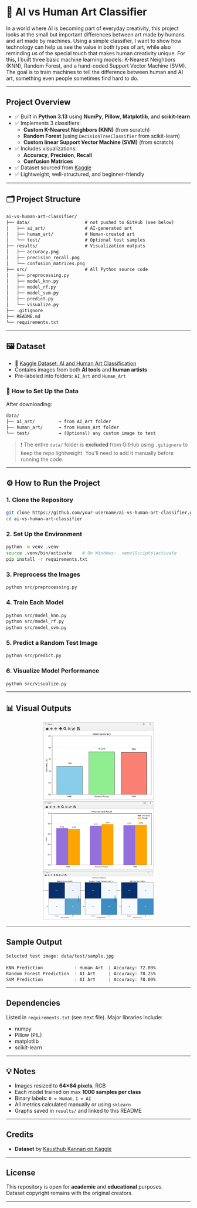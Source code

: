# 🎨 AI vs Human Art Classifier

In a world where AI is becoming part of everyday creativity, this project looks at the small but important differences between art made by humans and art made by machines. Using a simple classifier, I want to show how technology can help us see the value in both types of art, while also reminding us of the special touch that makes human creativity unique. For this, I built three basic machine learning models: K-Nearest Neighbors (KNN), Random Forest, and a hand-coded Support Vector Machine (SVM). The goal is to train machines to tell the difference between human and AI art, something even people sometimes find hard to do.

---

## Project Overview

- ✅ Built in **Python 3.13** using **NumPy**, **Pillow**, **Matplotlib**, and **scikit-learn**
- ✅ Implements 3 classifiers:
  - **Custom K-Nearest Neighbors (KNN)** (from scratch)
  - **Random Forest** (using `DecisionTreeClassifier` from scikit-learn)
  - **Custom linear Support Vector Machine (SVM)** (from scratch)
- ✅ Includes visualizations:
  - **Accuracy**, **Precision**, **Recall**
  - **Confusion Matrices**
- ✅ Dataset sourced from [Kaggle](https://www.kaggle.com/datasets/kausthubkannan/ai-and-human-art-classification)
- ✅ Lightweight, well-structured, and beginner-friendly


---

## 🗂️ Project Structure

```
ai-vs-human-art-classifier/
├── data/                     # not pushed to GitHub (see below)
│   ├── ai_art/               # AI-generated art
│   ├── human_art/            # Human-created art
│   └── test/                 # Optional test samples
├── results/                  # Visualization outputs
│   ├── accuracy.png
│   ├── precision_recall.png
│   └── confusion_matrices.png
├── src/                      # All Python source code
│   ├── preprocessing.py
│   ├── model_knn.py
│   ├── model_rf.py
│   ├── model_svm.py
│   ├── predict.py
│   └── visualize.py
├── .gitignore
├── README.md
└── requirements.txt
```

---

## 🖼️ Dataset

- 🔗 [Kaggle Dataset: AI and Human Art Classification](https://www.kaggle.com/datasets/kausthubkannan/ai-and-human-art-classification)
- Contains images from both **AI tools** and **human artists**
- Pre-labeled into folders: `AI_Art` and `Human_Art`

### 📁 How to Set Up the Data

After downloading:

```
data/
├── ai_art/         → from AI_Art folder
├── human_art/      → from Human_Art folder
└── test/           → (Optional) any custom image to test
```

> ❗ The entire `data/` folder is **excluded** from GitHub using `.gitignore` to keep the repo lightweight. You'll need to add it manually before running the code.

---

## ⚙️ How to Run the Project

### 1. Clone the Repository

```bash
git clone https://github.com/your-username/ai-vs-human-art-classifier.git
cd ai-vs-human-art-classifier
```

### 2. Set Up the Environment

```bash
python -m venv .venv
source .venv/bin/activate    # On Windows: .venv\Scripts\activate
pip install -r requirements.txt
```

### 3. Preprocess the Images

```bash
python src/preprocessing.py
```

### 4. Train Each Model

```bash
python src/model_knn.py
python src/model_rf.py
python src/model_svm.py
```

### 5. Predict a Random Test Image

```bash
python src/predict.py
```

### 6. Visualize Model Performance

```bash
python src/visualize.py
```

---

<h2>📊 Visual Outputs</h2>

<p align="center">
  <img src="results/accuracy.png" alt="Accuracy" width="300"/>
  <img src="results/precision_recall.png" alt="Precision and Recall" width="300"/>
  <img src="results/confusion_matrices.png" alt="Confusion Matrices" width="300"/>
</p>



---

## Sample Output

```
Selected test image: data/test/sample.jpg

KNN Prediction            : Human Art  | Accuracy: 72.00%
Random Forest Prediction  : AI Art     | Accuracy: 78.25%
SVM Prediction            : AI Art     | Accuracy: 78.00%
```

---

## Dependencies

Listed in `requirements.txt` (see next file). Major libraries include:
- numpy
- Pillow (PIL)
- matplotlib
- scikit-learn

---

## 💡 Notes

- Images resized to **64×64 pixels**, RGB
- Each model trained on max **1000 samples per class**
- Binary labels: `0 = Human`, `1 = AI`
- All metrics calculated manually or using `sklearn`
- Graphs saved in `results/` and linked to this README

---

## Credits

- **Dataset** by [Kausthub Kannan on Kaggle](https://www.kaggle.com/datasets/kausthubkannan/ai-and-human-art-classification)


---

## License

This repository is open for **academic** and **educational** purposes.  
Dataset copyright remains with the original creators.

---
